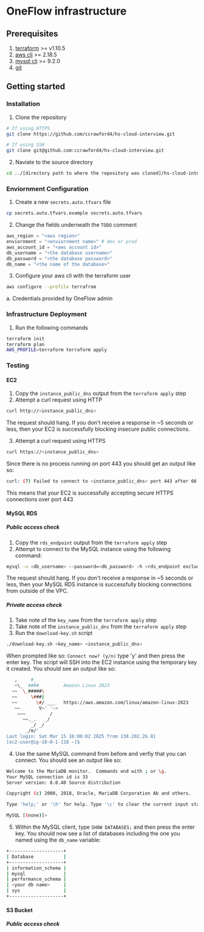 # OneFlow infrastructure

## Prerequisites
1. [terraform](https://developer.hashicorp.com/terraform/install) >= v1.10.5
2. [aws cli](https://docs.aws.amazon.com/cli/latest/userguide/getting-started-install.html) >= 2.18.5
3. [mysql cli](https://dev.mysql.com/doc/mysql-getting-started/en/) >= 9.2.0
4. [git](https://git-scm.com/book/en/v2/Getting-Started-Installing-Git)

## Getting started
### Installation
1. Clone the repository
```bash
# If using HTTPS
git clone https://github.com/ccrawford4/hs-cloud-interview.git

# If using SSH
git clone git@github.com:ccrawford4/hs-cloud-interview.git
```
2. Naviate to the source directory
```bash
cd ../[directory path to where the repository was cloned]/hs-cloud-interview
```

### Enviornment Configuration
1. Create a new `secrets.auto.tfvars` file
```bash
cp secrets.auto.tfvars.example secrets.auto.tfvars
```
2. Change the fields underneath the `TODO` comment
```terraform
aws_region = "<aws region>"
enviornment = "<enviornment name>" # dev or prod
aws_account_id = "<aws account id>"
db_username = "<the database username>"
db_password = "<the database password>"
db_name = "<the name of the database>"
```
3. Configure your aws cli with the terraform user
```bash
aws configure --profile terrafrom
```
a. Credentials provided by OneFlow admin

### Infrastructure Deployment
1. Run the following commands
```bash
terraform init
terraform plan
AWS_PROFILE=terraform terraform apply
```

### Testing
#### EC2
1. Copy the `instance_public_dns` output from the `terraform apply` step
2. Attempt a curl request using HTTP
```bash
curl http://<instance_public_dns>
```
The request should hang. If you don't receive a response in ~5 seconds or less, then your EC2 is successfully blocking insecure public connections.

3. Attempt a curl request using HTTPS
```bash
curl https://<instance_public_dns>
```
Since there is no process running on port 443 you should get an output like so:
```bash
curl: (7) Failed to connect to <instance_public_dns> port 443 after 66 ms: Couldn't connect to server
```
This means that your EC2 is successfully accepting secure HTTPS connections over port 443

#### MySQL RDS
##### Public access check
1. Copy the `rds_endpoint` output from the `terraform apply` step
2. Attempt to connect to the MySQL instance using the following command:
```bash
mysql -u <db_username> --password=<db_password> -h <rds_endpoint excluding :db_port_number>
```
The request should hang. If you don't receive a response in ~5 seconds or less, then your MySQL RDS instance is successfully blocking connections from outside of the VPC.

##### Private access check
1. Take note of the `key_name` from the `terraform apply` step
2. Take note of the `instance_public_dns` from the `terraform apply` step
3. Run the `download-key.sh` script
```bash
./download-key.sh <key_name> <instance_public_dns>
```
When prompted like so: `Connect now? (y/n)` type 'y' and then press the enter key.
The script will SSH into the EC2 instance using the temporary key it created. You should see an output like so:
```bash
   ,     #_
   ~\_  ####_        Amazon Linux 2023
  ~~  \_#####\
  ~~     \###|
  ~~       \#/ ___   https://aws.amazon.com/linux/amazon-linux-2023
   ~~       V~' '->
    ~~~         /
      ~~._.   _/
         _/ _/
       _/m/'
Last login: Sat Mar 15 16:00:02 2025 from 138.202.26.81
[ec2-user@ip-10-0-1-110 ~]$
```
4. Use the same MySQL command from before and verfiy that you can connect. You should see an output like so:
```bash
Welcome to the MariaDB monitor.  Commands end with ; or \g.
Your MySQL connection id is 33
Server version: 8.0.40 Source distribution

Copyright (c) 2000, 2018, Oracle, MariaDB Corporation Ab and others.

Type 'help;' or '\h' for help. Type '\c' to clear the current input statement.

MySQL [(none)]> 
```
5. Within the MySQL client, type `SHOW DATABASES;` and then press the enter key.
You should now see a list of databases including the one you named using the `db_name` variable:
```bash
+--------------------+
| Database           |
+--------------------+
| information_schema |
| mysql              |
| performance_schema |
| <your db name>     |
| sys                |
+--------------------+
```

#### S3 Bucket
##### Public access check

